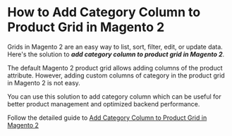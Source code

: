 # How to Add Category Column to Product Grid in Magento 2

Grids in Magento 2 are an easy way to list, sort, filter, edit, or update data. Here's the solution to ***add category column to product grid in Magento 2***.

The default Magento 2 product grid allows adding columns of the product attribute. However, adding custom columns of category in the product grid in Magento 2 is not easy.

You can use this solution to add category column which can be useful for better product management and optimized backend performance.

Follow the detailed guide to [Add Category Column to Product Grid in Magento 2](https://meetanshi.com/blog/add-category-column-to-product-grid-in-magento-2)

